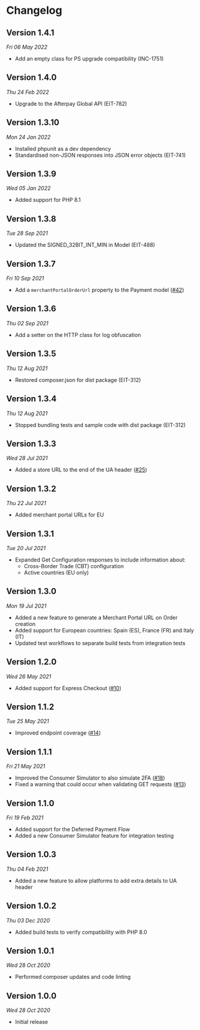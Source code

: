 # Changelog

## Version 1.4.1

_Fri 06 May 2022_

- Add an empty class for PS upgrade compatibility (INC-1751)

## Version 1.4.0

_Thu 24 Feb 2022_

- Upgrade to the Afterpay Global API (EIT-782)

## Version 1.3.10

_Mon 24 Jan 2022_

- Installed phpunit as a dev dependency
- Standardised non-JSON responses into JSON error objects (EIT-741)

## Version 1.3.9

_Wed 05 Jan 2022_

- Added support for PHP 8.1

## Version 1.3.8

_Tue 28 Sep 2021_

- Updated the SIGNED_32BIT_INT_MIN in Model (EIT-488)

## Version 1.3.7

_Fri 10 Sep 2021_

- Add a `merchantPortalOrderUrl` property to the Payment model ([#42](https://github.com/afterpay/sdk-php/issues/42))

## Version 1.3.6

_Thu 02 Sep 2021_

- Add a setter on the HTTP class for log obfuscation

## Version 1.3.5

_Thu 12 Aug 2021_

- Restored composer.json for dist package (EIT-312)

## Version 1.3.4

_Thu 12 Aug 2021_

- Stopped bundling tests and sample code with dist package (EIT-312)

## Version 1.3.3

_Wed 28 Jul 2021_

- Added a store URL to the end of the UA header ([#25](https://github.com/afterpay/sdk-php/issues/25))

## Version 1.3.2

_Thu 22 Jul 2021_

- Added merchant portal URLs for EU

## Version 1.3.1

_Tue 20 Jul 2021_

- Expanded Get Configuration responses to include information about:
  - Cross-Border Trade (CBT) configuration
  - Active countries (EU only)

## Version 1.3.0

_Mon 19 Jul 2021_

- Added a new feature to generate a Merchant Portal URL on Order creation
- Added support for European countries: Spain (ES), France (FR) and Italy (IT)
- Updated test workflows to separate build tests from integration tests

## Version 1.2.0

_Wed 26 May 2021_

- Added support for Express Checkout ([#10](https://github.com/afterpay/sdk-php/issues/10))

## Version 1.1.2

_Tue 25 May 2021_

- Improved endpoint coverage ([#14](https://github.com/afterpay/sdk-php/issues/14))

## Version 1.1.1

_Fri 21 May 2021_

- Improved the Consumer Simulator to also simulate 2FA ([#18](https://github.com/afterpay/sdk-php/issues/18))
- Fixed a warning that could occur when validating GET requests ([#13](https://github.com/afterpay/sdk-php/issues/13))

## Version 1.1.0

_Fri 19 Feb 2021_

- Added support for the Deferred Payment Flow
- Added a new Consumer Simulator feature for integration testing

## Version 1.0.3

_Thu 04 Feb 2021_

- Added a new feature to allow platforms to add extra details to UA header

## Version 1.0.2

_Thu 03 Dec 2020_

- Added build tests to verify compatibility with PHP 8.0

## Version 1.0.1

_Wed 28 Oct 2020_

- Performed composer updates and code linting

## Version 1.0.0

_Wed 28 Oct 2020_

- Initial release
